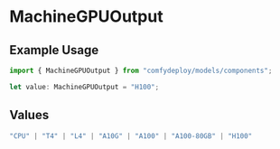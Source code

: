 # MachineGPUOutput

## Example Usage

```typescript
import { MachineGPUOutput } from "comfydeploy/models/components";

let value: MachineGPUOutput = "H100";
```

## Values

```typescript
"CPU" | "T4" | "L4" | "A10G" | "A100" | "A100-80GB" | "H100"
```